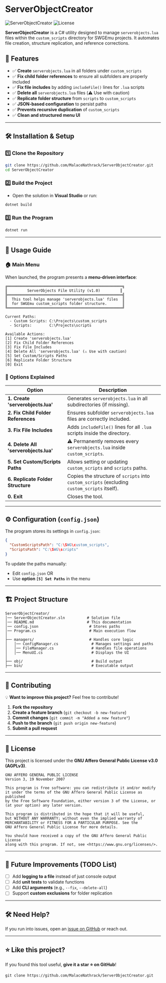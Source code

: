 # ServerObjectCreator

![ServerObjectCreator](https://img.shields.io/badge/Version-1.0-blue.svg) ![License](https://img.shields.io/badge/License-AGPLv3-red.svg)

**ServerObjectCreator** is a C# utility designed to manage `serverobjects.lua` files within the `custom_scripts` directory for SWGEmu projects. It automates file creation, structure replication, and reference corrections.

## 🚀 Features

- ✅ **Create** `serverobjects.lua` in all folders under `custom_scripts`
- ✅ **Fix child folder references** to ensure all subfolders are properly included
- ✅ **Fix file includes** by adding `includeFile()` lines for `.lua` scripts
- ✅ **Delete all** `serverobjects.lua` files (⚠️ Use with caution)
- ✅ **Replicate folder structure** from `scripts` to `custom_scripts`
- ✅ **JSON-based configuration** to persist paths
- ✅ **Prevents recursive duplication** of `custom_scripts`
- ✅ **Clean and structured menu UI**

---

## 🛠 Installation & Setup

### 1️⃣ **Clone the Repository**
```sh
git clone https://github.com/MalaceNathrack/ServerObjectCreator.git
cd ServerObjectCreator
```

### 2️⃣ **Build the Project**
- Open the solution in **Visual Studio** or run:
```sh
dotnet build
```

### 3️⃣ **Run the Program**
```sh
dotnet run
```

---

## 📖 Usage Guide

### 🏠 **Main Menu**
When launched, the program presents a **menu-driven interface**:

```
╔════════════════════════════════════════════════════╗
║         ServerObjects File Utility (v1.0)         ║
╠════════════════════════════════════════════════════╣
║  This tool helps manage 'serverobjects.lua' files  ║
║  for SWGEmu custom_scripts folder structure.       ║
╚════════════════════════════════════════════════════╝

Current Paths:
  - Custom Scripts: C:\Projects\custom_scripts
  - Scripts:        C:\Projects\scripts

Available Actions:
[1] Create 'serverobjects.lua'
[2] Fix Child Folder References
[3] Fix File Includes
[4] Delete All 'serverobjects.lua' (⚠️ Use with caution)
[5] Set Custom/Scripts Paths
[6] Replicate Folder Structure
[0] Exit
```

### 🔹 **Options Explained**
| Option | Description |
|--------|-------------|
| **1. Create 'serverobjects.lua'** | Generates `serverobjects.lua` in all subdirectories (if missing). |
| **2. Fix Child Folder References** | Ensures subfolder `serverobjects.lua` files are correctly included. |
| **3. Fix File Includes** | Adds `includeFile()` lines for all `.lua` scripts inside the directory. |
| **4. Delete All 'serverobjects.lua'** | ⚠️ Permanently removes every `serverobjects.lua` inside `custom_scripts`. |
| **5. Set Custom/Scripts Paths** | Allows setting or updating `custom_scripts` and `scripts` paths. |
| **6. Replicate Folder Structure** | Copies the structure of `scripts` into `custom_scripts` (excluding `custom_scripts` itself). |
| **0. Exit** | Closes the tool. |

---

## ⚙ Configuration (`config.json`)

The program stores its settings in `config.json`:

```json
{
  "CustomScriptsPath": "C:\SWG\custom_scripts",
  "ScriptsPath": "C:\SWG\scripts"
}
```

To update the paths manually:
- Edit `config.json` OR
- Use **option `[5] Set Paths`** in the menu

---

## 🏗 Project Structure

```
ServerObjectCreator/
│── ServerObjectCreator.sln          # Solution file
│── README.md                        # This documentation
│── config.json                       # Stores paths
│── Program.cs                        # Main execution flow
│
├── managers/                         # Handles core logic
│   │── ConfigManager.cs               # Manages settings and paths
│   │── FileManager.cs                 # Handles file operations
│   │── MenuUI.cs                      # Displays the UI
│
├── obj/                               # Build output
├── bin/                               # Executable output
```

---

## 🤝 Contributing

💡 **Want to improve this project?** Feel free to contribute!

1. **Fork the repository**  
2. **Create a feature branch** (`git checkout -b new-feature`)  
3. **Commit changes** (`git commit -m "Added a new feature"`)  
4. **Push to the branch** (`git push origin new-feature`)  
5. **Submit a pull request**  

---

## 📝 License

This project is licensed under the **GNU Affero General Public License v3.0 (AGPLv3)**.

```
GNU AFFERO GENERAL PUBLIC LICENSE
Version 3, 19 November 2007

This program is free software: you can redistribute it and/or modify
it under the terms of the GNU Affero General Public License as published
by the Free Software Foundation, either version 3 of the License, or
(at your option) any later version.

This program is distributed in the hope that it will be useful,
but WITHOUT ANY WARRANTY; without even the implied warranty of
MERCHANTABILITY or FITNESS FOR A PARTICULAR PURPOSE. See the
GNU Affero General Public License for more details.

You should have received a copy of the GNU Affero General Public License
along with this program. If not, see <https://www.gnu.org/licenses/>.
```

---

## 🎯 Future Improvements (TODO List)
- [ ] Add **logging to a file** instead of just console output
- [ ] Add **unit tests** to validate functions
- [ ] Add **CLI arguments** (e.g., `--fix`, `--delete-all`)
- [ ] Support **custom exclusions** for folder replication

---

## 🛠 Need Help?
If you run into issues, open an [issue on GitHub](https://github.com/MalaceNathrack/ServerObjectCreator/issues) or reach out.

---

## ⭐ Like this project?
If you found this tool useful, **give it a star ⭐ on GitHub**!

```
git clone https://github.com/MalaceNathrack/ServerObjectCreator.git
```
